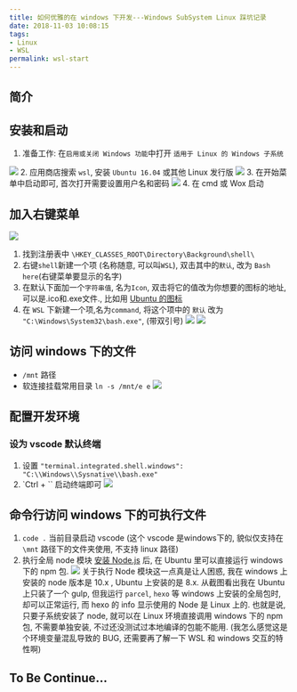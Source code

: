 ```yaml
---
title: 如何优雅的在 windows 下开发---Windows SubSystem Linux 踩坑记录
date: 2018-11-03 10:08:15
tags:
- Linux
- WSL
permalink: wsl-start
---
```


## 简介


## 安装和启动
1. 准备工作: 在`启用或关闭 Windows 功能`中打开 `适用于 Linux 的 Windows 子系统`
<!-- more -->
![](https://static.wzdxy.com/img/Snipaste_2018-11-03_12-47-35.jpg)
2. 应用商店搜索 `wsl`, 安装 `Ubuntu 16.04` 或其他 Linux 发行版
![](https://static.wzdxy.com/img/Snipaste_2018-11-03_12-45-08.jpg)
3. 在开始菜单中启动即可, 首次打开需要设置用户名和密码
![](https://static.wzdxy.com/img/sc_2018-11-03_12-52-57.jpg)
4. 在 cmd 或 Wox 启动

## 加入右键菜单
![](https://static.wzdxy.com/img/sc_2018-11-03_15-41-04.jpg)
1. 找到注册表中 `\HKEY_CLASSES_ROOT\Directory\Background\shell\`
2. 右键`shell`新建一个项 (名称随意, 可以叫`WSL`), 双击其中的`默认`, 改为 `Bash here`(右键菜单要显示的名字)
3. 在默认下面加一个`字符串值`, 名为`Icon`, 双击将它的值改为你想要的图标的地址,可以是.ico和.exe文件., 比如用 [Ubuntu 的图标](https://static.wzdxy.com/img/ubuntu.ico)
4. 在 `WSL` 下新建一个项,名为`command`, 将这个项中的 `默认` 改为 `"C:\Windows\System32\bash.exe"`, (带双引号)
![](https://static.wzdxy.com/img/sc_2018-11-03_15-17-21.jpg)
![](https://static.wzdxy.com/img/sc_2018-11-03_15-17-31.jpg)

## 访问 windows 下的文件
- `/mnt` 路径
- 软连接挂载常用目录 `ln -s /mnt/e e`
![](https://static.wzdxy.com/img/sc_2018-11-03_12-57-10.png)

## 配置开发环境
### 设为 vscode 默认终端
1. 设置 `"terminal.integrated.shell.windows": "C:\\Windows\\Sysnative\\bash.exe" `
2. `Ctrl + `` 启动终端即可
![](https://static.wzdxy.com/img/sc_2018-11-03_14-46-17.jpg)


## 命令行访问 windows 下的可执行文件
1. `code .` 当前目录启动 vscode  (这个 vscode 是windows下的, 貌似仅支持在 `\mnt` 路径下的文件夹使用, 不支持 linux 路径)
2. 执行全局 node 模块
[安装 Node.js](https://blog.wzdxy.com/2018/07/install-node-in-ubuntu/) 后, 在 Ubuntu 里可以直接运行 windows 下的 npm 包.
![](https://static.wzdxy.com/img/sc_2018-11-03_14-16-52.jpg)
关于执行 Node 模块这一点真是让人困惑, 我在 windows 上安装的 node 版本是 10.x , Ubuntu 上安装的是 8.x.
从截图看出我在 Ubuntu 上只装了一个 gulp, 但我运行 `parcel`, `hexo` 等 windows 上安装的全局包时, 却可以正常运行, 而 hexo 的 info 显示使用的 Node 是 Linux 上的.
也就是说, 只要子系统安装了 node, 就可以在 Linux 环境直接调用 windows 下的 npm 包, 不需要单独安装, 不过还没测试过本地编译的包能不能用.
(我怎么感觉这是个环境变量混乱导致的 BUG, 还需要再了解一下 WSL 和 windows 交互的特性啊)

## To Be Continue...